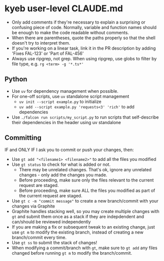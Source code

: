 # kyeb user-level CLAUDE.md

- Only add comments if they're necessary to explain a surprising or confusing piece of code. Normally, variable and function names should be enough to make the code readable without comments.
- When there are parentheses, quote the paths properly so that the shell doesn't try to interpret them.
- If you're working on a linear task, link it in the PR description by adding 'Fixes FAL-123' or 'Part of FAL-456'
- Always use ripgrep, not grep. When using ripgrep, use globs to filter by file type, e.g. `rg <term> -g '*.ts*'`

## Python
- Use `uv` for dependency management when possible.
- For one-off scripts, use  `uv` standalone script management
    - `uv init --script example.py` to initialize
    - `uv add --script example.py 'requests<3' 'rich'` to add dependencies
- Use `./falcon run scripts/my_script.py` to run scripts that self-describe their dependencies in the header using uv standalone

## Committing
IF and ONLY IF I ask you to commit or push your changes, then:
- Use `gt add "<filename1> <filename2>"` to add all the files you modified
- Use `gt status` to check for what is added or not.
  - There may be unrelated changes. That's ok, ignore any unrelated changes - only add the changes you made.
  - Before proceeding, make sure only the files relevant to the current request are staged.
  - Before proceeding, make sure ALL the files you modified as part of the current request are staged.
- Use `gt c -m "commit message"` to create a new branch/commit with your changes via Graphite
- Graphite handles stacking well, so you may create multiple changes with `gt` and submit them once as a stack if they are indepdendent and can/should be reviewed independently
- If you are making a fix or subsequent tweak to an existing change, just use `gt m` to modify the existing branch, instead of creating a new branch/commit every time.
- Use `gt ss` to submit the stack of changes!
- When modifying a commit/branch with `gt`, make sure to `gt add` any files changed before running `gt m` to modify the branch/commit.


